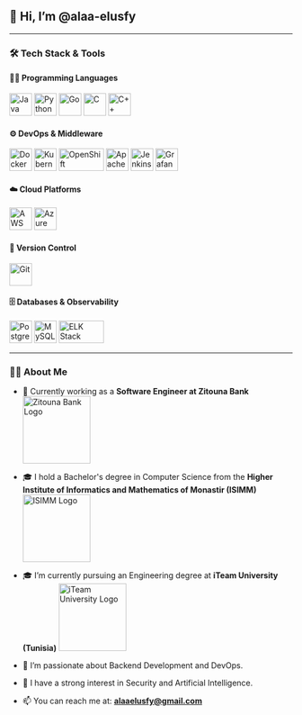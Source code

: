 ## 👋 Hi, I’m @alaa-elusfy

---

### 🛠️ Tech Stack & Tools

#### 👨‍💻 Programming Languages
<p align="left">
  <img src="https://cdn.jsdelivr.net/gh/devicons/devicon/icons/java/java-original.svg" alt="Java" width="40" height="40"/>
  <img src="https://cdn.jsdelivr.net/gh/devicons/devicon/icons/python/python-original.svg" alt="Python" width="40" height="40"/>
  <img src="https://cdn.jsdelivr.net/gh/devicons/devicon/icons/go/go-original.svg" alt="Go" width="40" height="40"/>
  <img src="https://cdn.jsdelivr.net/gh/devicons/devicon/icons/c/c-original.svg" alt="C" width="40" height="40"/>
  <img src="https://cdn.jsdelivr.net/gh/devicons/devicon/icons/cplusplus/cplusplus-original.svg" alt="C++" width="40" height="40"/>
</p>

#### ⚙️ DevOps & Middleware
<p align="left">
  <img src="https://cdn.jsdelivr.net/gh/devicons/devicon/icons/docker/docker-original.svg" alt="Docker" width="40" height="40"/>
  <img src="https://cdn.jsdelivr.net/gh/devicons/devicon/icons/kubernetes/kubernetes-plain.svg" alt="Kubernetes" width="40" height="40"/>
  <img src="https://www.svgrepo.com/show/354143/openshift.svg" alt="OpenShift" width="80" height="40"/>
  <img src="https://www.svgrepo.com/show/353403/apache-camel.svg" alt="Apache Camel" width="40" height="40"/>
  <img src="https://cdn.jsdelivr.net/gh/devicons/devicon/icons/jenkins/jenkins-original.svg" alt="Jenkins" width="40" height="40"/>
  <img src="https://upload.wikimedia.org/wikipedia/commons/3/3b/Grafana_icon.svg" alt="Grafana" width="40" height="40"/>
</p>

#### ☁️ Cloud Platforms
<p align="left">
  <img src="https://www.svgrepo.com/show/376356/aws.svg" alt="AWS" width="40" height="40"/>
  <img src="https://cdn.jsdelivr.net/gh/devicons/devicon/icons/azure/azure-original.svg" alt="Azure" width="40" height="40"/>
</p>

#### 🔧 Version Control
<p align="left">
  <img src="https://cdn.jsdelivr.net/gh/devicons/devicon/icons/git/git-original.svg" alt="Git" width="40" height="40"/>
</p>

#### 🗄️ Databases & Observability
<p align="left">
  <img src="https://cdn.jsdelivr.net/gh/devicons/devicon/icons/postgresql/postgresql-original.svg" alt="PostgreSQL" width="40" height="40"/>
  <img src="https://cdn.jsdelivr.net/gh/devicons/devicon/icons/mysql/mysql-original.svg" alt="MySQL" width="40" height="40"/>
  <img src="https://cdn.worldvectorlogo.com/logos/elastic-stack.svg" alt="ELK Stack" width="80" height="40"/>
</p>

---

### 🧑‍🎓 About Me

- 💼 Currently working as a **Software Engineer at Zitouna Bank**  
  <img src="https://www.banquezitouna.com/themes/custom/particuliers/logo.svg" alt="Zitouna Bank Logo" width="120" />

- 🎓 I hold a Bachelor's degree in Computer Science from the **Higher Institute of Informatics and Mathematics of Monastir (ISIMM)** <img src="https://upload.wikimedia.org/wikipedia/fr/thumb/0/06/ISIM_LOGO_ar.png/330px-ISIM_LOGO_ar.png" alt="ISIMM Logo" width="120" />

- 🎓 I’m currently pursuing an Engineering degree at **iTeam University (Tunisia)** <img src="https://iteam-univ.tn/wp-content/uploads/2020/07/Logo_iTeamUniversity.png" alt="iTeam University Logo" width="120" />

- 👀 I’m passionate about Backend Development and DevOps.  
- 🌱 I have a strong interest in Security and Artificial Intelligence.  
- 📫 You can reach me at: **alaaelusfy@gmail.com**
